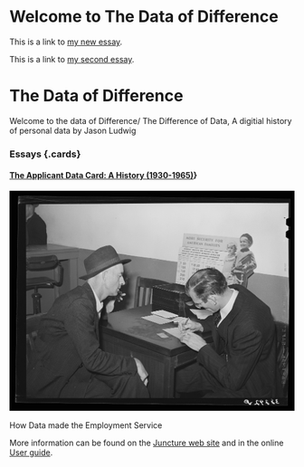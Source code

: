 # Welcome to The Data of Difference

This is a link to [my new essay](sample-essay).

This is a link to [my second essay](essay2).
 
# The Data of Difference
Welcome to the data of Difference/ The Difference of Data, A digitial history of personal data by Jason Ludwig


### Essays {.cards}

#### [The Applicant Data Card: A History (1930-1965)](https://jdl328.pythonanywhere.com/essay2)}


![](https://github.com/jdl328/media/blob/main/texases.jpeg?raw=true)

How Data made the Employment Service



More information can be found on the [Juncture web site](https://juncture-digital.org) and in the online [User guide](https://github.com/JSTOR-Labs/juncture/wiki).

